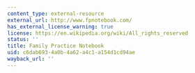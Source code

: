 ```yaml
---
content_type: external-resource
external_url: http://www.fpnotebook.com/
has_external_license_warning: true
license: https://en.wikipedia.org/wiki/All_rights_reserved
status: ''
title: Family Practice Notebook
uid: c6dab693-4a0b-4a62-a4c1-a154d1cd94ae
wayback_url: ''
---
```

